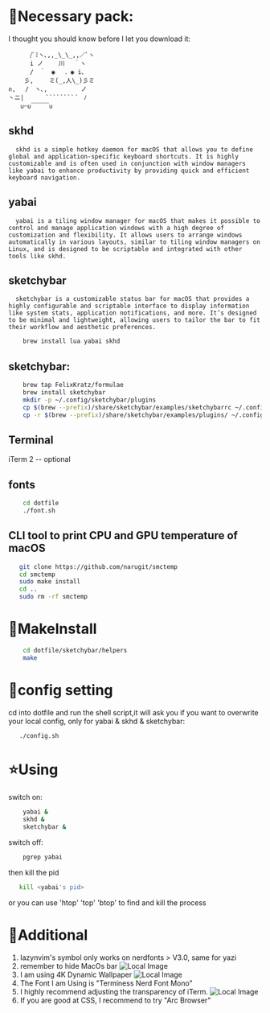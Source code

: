# 🔧Necessary pack:

I thought you should know before I let you download it:

`````````
　 　　/ﾞﾐヽ､,,_\_\_,,／ﾞヽ
　 　　i ノ　　 川　 ｀ヽ
　 　　/　｀　◉　 ．◉ i､
　 　彡,　　 ミ(_,人\_)彡ミ
∩, 　/　ヽ､,　　 　　　ノ
丶ニ|　　　 ````````´　ﾉ
　　∪⌒∪￣￣￣∪
`````````

## skhd

      skhd is a simple hotkey daemon for macOS that allows you to define global and application-specific keyboard shortcuts. It is highly customizable and is often used in conjunction with window managers like yabai to enhance productivity by providing quick and efficient keyboard navigation.

## yabai

      yabai is a tiling window manager for macOS that makes it possible to control and manage application windows with a high degree of customization and flexibility. It allows users to arrange windows automatically in various layouts, similar to tiling window managers on Linux, and is designed to be scriptable and integrated with other tools like skhd.

## sketchybar

      sketchybar is a customizable status bar for macOS that provides a highly configurable and scriptable interface to display information like system stats, application notifications, and more. It’s designed to be minimal and lightweight, allowing users to tailor the bar to fit their workflow and aesthetic preferences.

```bash
    brew install lua yabai skhd
```

## sketchybar:

```bash
    brew tap FelixKratz/formulae
    brew install sketchybar
    mkdir -p ~/.config/sketchybar/plugins
    cp $(brew --prefix)/share/sketchybar/examples/sketchybarrc ~/.config/sketchybar/sketchybarrc
    cp -r $(brew --prefix)/share/sketchybar/examples/plugins/ ~/.config/sketchybar/plugins/
```

## Terminal

iTerm 2 -- optional

## fonts

```bash
    cd dotfile
    ./font.sh
```

## CLI tool to print CPU and GPU temperature of macOS

```bash
   git clone https://github.com/narugit/smctemp
   cd smctemp
   sudo make install
   cd ..
   sudo rm -rf smctemp
```

# 📖MakeInstall

```bash
    cd dotfile/sketchybar/helpers
    make
```

# 🎯config setting

cd into dotfile and run the shell script,it will ask you if you want to overwrite your local config, only for yabai & skhd & sketchybar:

```bash
   ./config.sh
```

# ⭐Using

switch on:

```bash
    yabai &
    skhd &
    sketchybar &
```

switch off:

```bash
    pgrep yabai
```

then kill the pid

```bash
   kill <yabai's pid>
```

or you can use 'htop' 'top' 'btop' to find and kill the process

# 🌟Additional

1. lazynvim's symbol only works on nerdfonts > V3.0, same for yazi
2. remember to hide MacOs bar
   ![Local Image](./MacBar.png "Example of how")
3. I am using 4K Dynamic Wallpaper
   ![Local Image](./Wallpaper.png "My Wallpaper")
4. The Font I am Using is "Terminess Nerd Font Mono"
5. I highly recommend adjusting the transparency of iTerm.
   ![Local Image](./ITerm.png "My ITerm")
6. If you are good at CSS, I recommend to try "Arc Browser"
